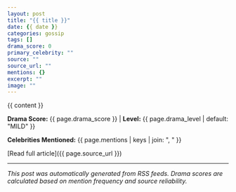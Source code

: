 ```yaml
---
layout: post
title: "{{ title }}"
date: {{ date }}
categories: gossip
tags: []
drama_score: 0
primary_celebrity: ""
source: ""
source_url: ""
mentions: {}
excerpt: ""
image: ""
---
```


{{ content }}

**Drama Score:** {{ page.drama_score }} | **Level:** {{ page.drama_level | default: "MILD" }}

**Celebrities Mentioned:** {{ page.mentions | keys | join: ", " }}

[Read full article]({{ page.source_url }})

---
*This post was automatically generated from RSS feeds. Drama scores are calculated based on mention frequency and source reliability.*
